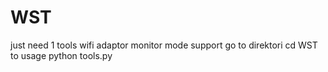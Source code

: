 # WST
just need 1 tools 
wifi adaptor monitor mode support
go to direktori
 cd WST
 to usage
 python tools.py
